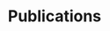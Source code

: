 ---
title: "Publications"
type: landing

design:
  spacing: "3rem"

sections:
  - block: feature_publication
    title: "Selected Publications"
    content:
      groups:
        - year: 2024
          yeartext: "**2024**"
          items:
            - title: "Significant electron-phonon coupling in nanographene confined in single-walled carbon nanotubes due to the large amplitude of radial breathinglike vibrations"
              subtitle: "Phys. Rev. B 109, 195413"
              text: "Bingze Wu, Mingfeng Zhu, Chunguang Zhai, Yaping Zhao, Yexuan Meng, Jiajun Dong, **Xuan Li**, Ran Liu, Kunpeng Tang, Lei Shi*, Bertil Sundqvist, and Mingguang Yao†"
              image: /media/publication/2024/195413.jpg
              link: DOI	https://doi.org/10.1103/PhysRevB.109.195413
        
        - year: 2023
          yeartext: "**2023**"
          items:
            - title: "Microwave heating as a universal method to transform confined molecules into armchair graphene nanoribbons"
              subtitle: "Nano Res. 16, 10644–10651 (2023)"
              text: "Haoyuan Zhang, Yingzhi Chen, Kunpeng Tang, Ziheng Lin, **Xuan Li**, Hongwei Zhang, Yifan Zhang, Chi Ho Wong, Chi Wah Leung, Chee Leung Mak, Yuan Hu, Weili Cui, Kecheng Cao* & Lei Shi*"
              image: /media/publication/2023/5632.png
              link: DOI	https://doi.org/10.1007/s12274-023-5632-z
              # attachments:
              #   - url: "/uploads/resume.pdf"
              #     label: "PDF"
            
            - title: "1D Nanoribbons of 2D Materials"
              subtitle: "Progress in Chemistry, 2023, 35(1): 88-104"
              text: "**Xuan Li**, Jiongpeng Huang, Yifan Zhang, Lei Shi*"
              image: /media/publication/2023/PC220544.png
              link: DOI	https://doi.org/10.7536/PC220544

        - year: 2021
          yeartext: "**2021**"
          items:
            - title: "Pressure-tailored synthesis of confined linear carbon chains"
              subtitle: "J. Appl. Phys. 129, 064302 (2021)"
              text: "**Xuan Li**; Yifan Zhang; Yangliu Wu; Lei Shi*"
              image: /media/publication/2021/0035854.png
              link: https://doi.org/10.1063/5.0035854

---